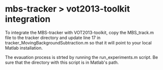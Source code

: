 mbs-tracker > vot2013-toolkit integration
=========================================

To integrate the MBS-tracker with VOT2013-toolkit, copy the MBS_track.m file
to the tracker directory and update line 17 in tracker_MovingBackgroundSubtraction.m
so that it will point to your local Matlab installation.

The evauation process is strted by running the run_experiments.m script. Be
sure that the directory with this script is in Matlab's path.
